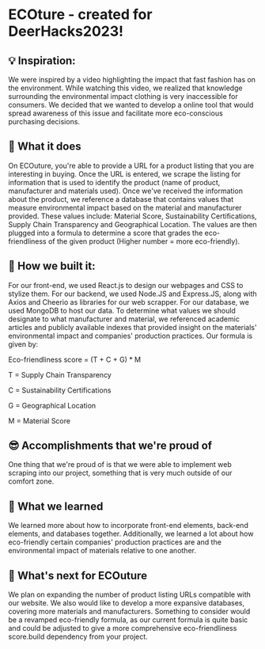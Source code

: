 # ECOture - created for DeerHacks2023!

## 💡 Inspiration:
We were inspired by a video highlighting the impact that fast fashion has on the environment. While watching this video, we realized that knowledge surrounding the environmental impact clothing is very inaccessible for consumers. We decided that we wanted to develop a online tool that would spread awareness of this issue and facilitate more eco-conscious purchasing decisions.

## 🤖 What it does
On ECOuture, you're able to provide a URL for a product listing that you are interesting in buying. Once the URL is entered, we scrape the listing for information that is used to identify the product (name of product, manufacturer and materials used). Once we've received the information about the product, we reference a database that contains values that measure environmental impact based on the material and manufacturer provided. These values include: Material Score, Sustainability Certifications, Supply Chain Transparency and Geographical Location. The values are then plugged into a formula to determine a score that grades the eco-friendliness of the given product (Higher number = more eco-friendly).

## 🧠 How we built it:
For our front-end, we used React.js to design our webpages and CSS to stylize them. For our backend, we used Node.JS and Express.JS, along with Axios and Cheerio as libraries for our web scrapper. For our database, we used MongoDB to host our data. To determine what values we should designate to what manufacturer and material, we referenced academic articles and publicly available indexes that provided insight on the materials' environmental impact and companies' production practices. Our formula is given by:

Eco-friendliness score = (T + C + G) * M

T = Supply Chain Transparency

C = Sustainability Certifications

G = Geographical Location

M = Material Score

## 😎 Accomplishments that we're proud of
One thing that we're proud of is that we were able to implement web scraping into our project, something that is very much outside of our comfort zone.

## 🥸 What we learned
We learned more about how to incorporate front-end elements, back-end elements, and databases together. Additionally, we learned a lot about how eco-friendly certain companies' production practices are and the environmental impact of materials relative to one another.

## 🥳 What's next for ECOuture
We plan on expanding the number of product listing URLs compatible with our website. We also would like to develop a more expansive databases, covering more materials and manufacturers. Something to consider would be a revamped eco-friendly formula, as our current formula is quite basic and could be adjusted to give a more comprehensive eco-friendliness score.build dependency from your project.
